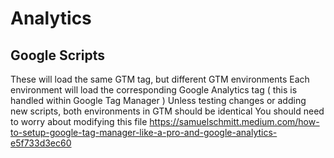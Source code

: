 # Analytics

## Google Scripts

These will load the same GTM tag, but different GTM environments
Each environment will load the corresponding Google Analytics tag ( this is handled within Google Tag Manager )
Unless testing changes or adding new scripts, both environments in GTM should be identical
You should need to worry about modifying this file
https://samuelschmitt.medium.com/how-to-setup-google-tag-manager-like-a-pro-and-google-analytics-e5f733d3ec60
